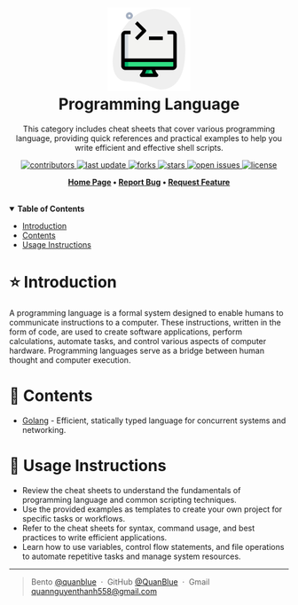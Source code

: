 <h1 align="center">
  <img src="./assets/programming-lang.png" alt="icon" height="150"></img>
  <br>
  <b>Programming Language</b>
</h1>

<p align="center"> This category includes cheat sheets that cover various programming language, providing quick references and practical examples to help you write efficient and effective shell scripts.</p>

<!-- Badges -->
<p align="center">
  <a href="https://github.com/quanblue/tech-cheatsheets/graphs/contributors">
    <img src="https://img.shields.io/github/contributors/quanblue/tech-cheatsheets" alt="contributors" />
  </a>
  <a href="">
    <img src="https://img.shields.io/github/last-commit/quanblue/tech-cheatsheets" alt="last update" />
  </a>
  <a href="https://github.com/quanblue/tech-cheatsheets/network/members">
    <img src="https://img.shields.io/github/forks/quanblue/tech-cheatsheets" alt="forks" />
  </a>
  <a href="https://github.com/quanblue/tech-cheatsheets/stargazers">
    <img src="https://img.shields.io/github/stars/quanblue/tech-cheatsheets" alt="stars" />
  </a>
  <a href="https://github.com/quanblue/tech-cheatsheets/issues/">
    <img src="https://img.shields.io/github/issues/quanblue/tech-cheatsheets" alt="open issues" />
  </a>
  <a href="https://github.com/quanblue/tech-cheatsheets/blob/master/LICENSE">
    <img src="https://img.shields.io/github/license/quanblue/tech-cheatsheets.svg" alt="license" />
  </a>
</p>

<p align="center">
  <b>
      <a href="https://github.com/quanblue/tech-cheatsheets">Home Page</a> •
      <a href="https://github.com/quanblue/tech-cheatsheets/issues/">Report Bug</a> •
      <a href="https://github.com/quanblue/tech-cheatsheets/issues/">Request Feature</a>
  </b>
</p>

<br/>

<details open>
<summary><b>Table of Contents</b></summary>

- [Introduction](#star-introduction)
- [Contents](#open_book-contents)
- [Usage Instructions](#rainbow-usage-instructions)

# :star: Introduction

A programming language is a formal system designed to enable humans to communicate instructions to a computer. These instructions, written in the form of code, are used to create software applications, perform calculations, automate tasks, and control various aspects of computer hardware. Programming languages serve as a bridge between human thought and computer execution.

# :open_book: Contents

- [Golang](https://github.com/quanblue/tech-cheatsheets/tree/master/Programming%20Language/Golang) - Efficient, statically typed language for concurrent systems and networking.

# :rainbow: Usage Instructions

- Review the cheat sheets to understand the fundamentals of programming language and common scripting techniques.
- Use the provided examples as templates to create your own project for specific tasks or workflows.
- Refer to the cheat sheets for syntax, command usage, and best practices to write efficient applications.
- Learn how to use variables, control flow statements, and file operations to automate repetitive tasks and manage system resources.

---

> Bento [@quanblue](https://bento.me/quanblue) &nbsp;&middot;&nbsp;
> GitHub [@QuanBlue](https://github.com/QuanBlue) &nbsp;&middot;&nbsp; Gmail quannguyenthanh558@gmail.com
